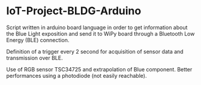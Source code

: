 # IoT-Project-BLDG-Arduino

Script written in arduino board language in order to get information about the Blue Light exposition and send it to WiPy board through a Bluetooth Low Energy (BLE) connection.

Definition of a trigger every 2 second for acquisition of sensor data and transmission over BLE. 

Use of RGB sensor TSC34725 and extrapolation of Blue component. Better performances using a photodiode (not easily reachable). 
